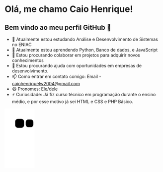 # Olá, me chamo Caio Henrique! 
## Bem vindo ao meu perfil GitHub 👋

- 🔭 Atualmente estou estudando Análise e Desenvolvimento de Sistemas no ENIAC
- 🌱 Atualmente estou aprendendo Python, Banco de dados, e JavaScript
- 👯 Estou procurando colaborar em projetos para adquirir novos conhecimentos
- 🤔 Estou procurando ajuda com oportunidades em empresas de desenvolvimento.
- 📫 Como entrar em contato comigo: Email - caiohenriquelw2004@gmail.com
- 😄 Pronomes: Ele/dele
- ⚡ Curiosidade: Já fiz curso técnico em programação durante o ensino médio, e por esse motivo já sei HTML e CSS e PHP Básico.

![Snake animation](https://github.com/CaioHLuwi/CaioHLuwi/blob/output/github-contribution-grid-snake.svg)
